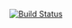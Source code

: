 [![Build Status](https://travis-ci.org/frwan/cse110lab5take2.svg?branch=master)](https://travis-ci.org/frwan/cse110lab5take2)
